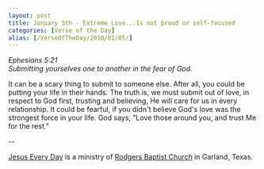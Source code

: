 ```yaml
---
layout: post
title: January 5th - Extreme Love...Is not proud or self-focused
categories: [Verse of the Day]
alias: [/VerseOfTheDay/2010/01/05/]
---
```


_Ephesians 5:21  
Submitting yourselves one to another in the fear of God._

It can be a scary thing to submit to someone else. After all, you
could be putting your life in their hands. The truth is, we must
submit out of love, in respect to God first, trusting and believing,
He will care for us in every relationship. It could be fearful, if
you didn't believe God's love was the strongest force in your life.
God says, "Love those around you, and trust Me for the rest."

 --

<a href=http://jesuseveryday.net>Jesus Every Day</a> is a ministry of <a href=http://rodgersbaptist.net>Rodgers Baptist Church</a> in Garland, Texas.
